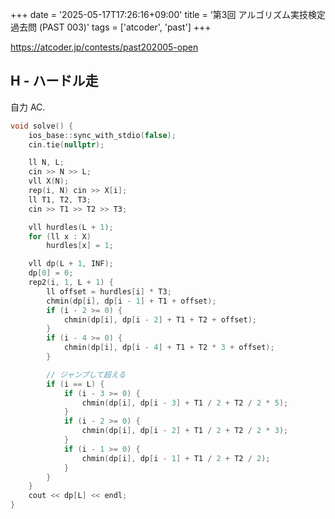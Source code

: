 +++
date = '2025-05-17T17:26:16+09:00'
title = '第3回 アルゴリズム実技検定 過去問 (PAST 003)'
tags = ['atcoder', 'past']
+++

<https://atcoder.jp/contests/past202005-open>

## H - ハードル走

自力 AC.

```cpp
void solve() {
    ios_base::sync_with_stdio(false);
    cin.tie(nullptr);

    ll N, L;
    cin >> N >> L;
    vll X(N);
    rep(i, N) cin >> X[i];
    ll T1, T2, T3;
    cin >> T1 >> T2 >> T3;

    vll hurdles(L + 1);
    for (ll x : X)
        hurdles[x] = 1;

    vll dp(L + 1, INF);
    dp[0] = 0;
    rep2(i, 1, L + 1) {
        ll offset = hurdles[i] * T3;
        chmin(dp[i], dp[i - 1] + T1 + offset);
        if (i - 2 >= 0) {
            chmin(dp[i], dp[i - 2] + T1 + T2 + offset);
        }
        if (i - 4 >= 0) {
            chmin(dp[i], dp[i - 4] + T1 + T2 * 3 + offset);
        }

        // ジャンプして超える
        if (i == L) {
            if (i - 3 >= 0) {
                chmin(dp[i], dp[i - 3] + T1 / 2 + T2 / 2 * 5);
            }
            if (i - 2 >= 0) {
                chmin(dp[i], dp[i - 2] + T1 / 2 + T2 / 2 * 3);
            }
            if (i - 1 >= 0) {
                chmin(dp[i], dp[i - 1] + T1 / 2 + T2 / 2);
            }
        }
    }
    cout << dp[L] << endl;
}
```
